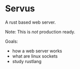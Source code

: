 # Servus

A rust based web server.

Note: This is *not* production ready.

Goals:
- how a web server works
- what are linux sockets
- study rustlang 